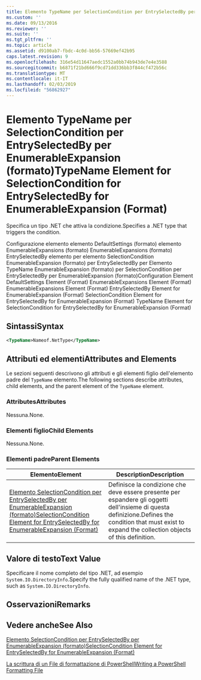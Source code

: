 ```yaml
---
title: Elemento TypeName per SelectionCondition per EntrySelectedBy per EnumerableExpansion (formato) | Microsoft Docs
ms.custom: ''
ms.date: 09/13/2016
ms.reviewer: ''
ms.suite: ''
ms.tgt_pltfrm: ''
ms.topic: article
ms.assetid: d9100ab7-fbdc-4c0d-bb56-57669ef42b95
caps.latest.revision: 9
ms.openlocfilehash: 316e54d11647aedc1552a0bb74b943de7e4e3588
ms.sourcegitcommit: b6871f21bd666f9cd71dd336bb3f844cf472b56c
ms.translationtype: MT
ms.contentlocale: it-IT
ms.lasthandoff: 02/03/2019
ms.locfileid: "56862927"
---
```

# <a name="typename-element-for-selectioncondition-for-entryselectedby-for-enumerableexpansion-format"></a><span data-ttu-id="1a318-102">Elemento TypeName per SelectionCondition per EntrySelectedBy per EnumerableExpansion (formato)</span><span class="sxs-lookup"><span data-stu-id="1a318-102">TypeName Element for SelectionCondition for EntrySelectedBy for EnumerableExpansion (Format)</span></span>

<span data-ttu-id="1a318-103">Specifica un tipo .NET che attiva la condizione.</span><span class="sxs-lookup"><span data-stu-id="1a318-103">Specifies a .NET type that triggers the condition.</span></span>

<span data-ttu-id="1a318-104">Configurazione elemento elemento DefaultSettings (formato) elemento EnumerableExpansions (formato) EnumerableExpansions (formato) EntrySelectedBy elemento per elemento SelectionCondition EnumerableExpansion (formato) per EntrySelectedBy per Elemento TypeName EnumerableExpansion (formato) per SelectionCondition per EntrySelectedBy per EnumerableExpansion (formato)</span><span class="sxs-lookup"><span data-stu-id="1a318-104">Configuration Element DefaultSettings Element (Format) EnumerableExpansions Element (Format) EnumerableExpansions Element (Format) EntrySelectedBy Element for EnumerableExpansion (Format) SelectionCondition Element for EntrySelectedBy for EnumerableExpansion (Format) TypeName Element for SelectionCondition for EntrySelectedBy for EnumerableExpansion (Format)</span></span>

## <a name="syntax"></a><span data-ttu-id="1a318-105">Sintassi</span><span class="sxs-lookup"><span data-stu-id="1a318-105">Syntax</span></span>

```xml
<TypeName>Nameof.NetType</TypeName>
```

## <a name="attributes-and-elements"></a><span data-ttu-id="1a318-106">Attributi ed elementi</span><span class="sxs-lookup"><span data-stu-id="1a318-106">Attributes and Elements</span></span>

<span data-ttu-id="1a318-107">Le sezioni seguenti descrivono gli attributi e gli elementi figlio dell'elemento padre del `TypeName` elemento.</span><span class="sxs-lookup"><span data-stu-id="1a318-107">The following sections describe attributes, child elements, and the parent element of the `TypeName` element.</span></span>

### <a name="attributes"></a><span data-ttu-id="1a318-108">Attributes</span><span class="sxs-lookup"><span data-stu-id="1a318-108">Attributes</span></span>

<span data-ttu-id="1a318-109">Nessuna.</span><span class="sxs-lookup"><span data-stu-id="1a318-109">None.</span></span>

### <a name="child-elements"></a><span data-ttu-id="1a318-110">Elementi figlio</span><span class="sxs-lookup"><span data-stu-id="1a318-110">Child Elements</span></span>

<span data-ttu-id="1a318-111">Nessuna.</span><span class="sxs-lookup"><span data-stu-id="1a318-111">None.</span></span>

### <a name="parent-elements"></a><span data-ttu-id="1a318-112">Elementi padre</span><span class="sxs-lookup"><span data-stu-id="1a318-112">Parent Elements</span></span>

|<span data-ttu-id="1a318-113">Elemento</span><span class="sxs-lookup"><span data-stu-id="1a318-113">Element</span></span>|<span data-ttu-id="1a318-114">Description</span><span class="sxs-lookup"><span data-stu-id="1a318-114">Description</span></span>|
|-------------|-----------------|
|[<span data-ttu-id="1a318-115">Elemento SelectionCondition per EntrySelectedBy per EnumerableExpansion (formato)</span><span class="sxs-lookup"><span data-stu-id="1a318-115">SelectionCondition Element for EntrySelectedBy for EnumerableExpansion (Format)</span></span>](./selectioncondition-element-for-entryselectedby-for-enumerableexpansion-format.md)|<span data-ttu-id="1a318-116">Definisce la condizione che deve essere presente per espandere gli oggetti dell'insieme di questa definizione.</span><span class="sxs-lookup"><span data-stu-id="1a318-116">Defines the condition that must exist to expand the collection objects of this definition.</span></span>|

## <a name="text-value"></a><span data-ttu-id="1a318-117">Valore di testo</span><span class="sxs-lookup"><span data-stu-id="1a318-117">Text Value</span></span>

<span data-ttu-id="1a318-118">Specificare il nome completo del tipo .NET, ad esempio `System.IO.DirectoryInfo`.</span><span class="sxs-lookup"><span data-stu-id="1a318-118">Specify the fully qualified name of the .NET type, such as `System.IO.DirectoryInfo`.</span></span>

## <a name="remarks"></a><span data-ttu-id="1a318-119">Osservazioni</span><span class="sxs-lookup"><span data-stu-id="1a318-119">Remarks</span></span>

## <a name="see-also"></a><span data-ttu-id="1a318-120">Vedere anche</span><span class="sxs-lookup"><span data-stu-id="1a318-120">See Also</span></span>

[<span data-ttu-id="1a318-121">Elemento SelectionCondition per EntrySelectedBy per EnumerableExpansion (formato)</span><span class="sxs-lookup"><span data-stu-id="1a318-121">SelectionCondition Element for EntrySelectedBy for EnumerableExpansion (Format)</span></span>](./selectioncondition-element-for-entryselectedby-for-enumerableexpansion-format.md)

[<span data-ttu-id="1a318-122">La scrittura di un File di formattazione di PowerShell</span><span class="sxs-lookup"><span data-stu-id="1a318-122">Writing a PowerShell Formatting File</span></span>](./writing-a-powershell-formatting-file.md)
